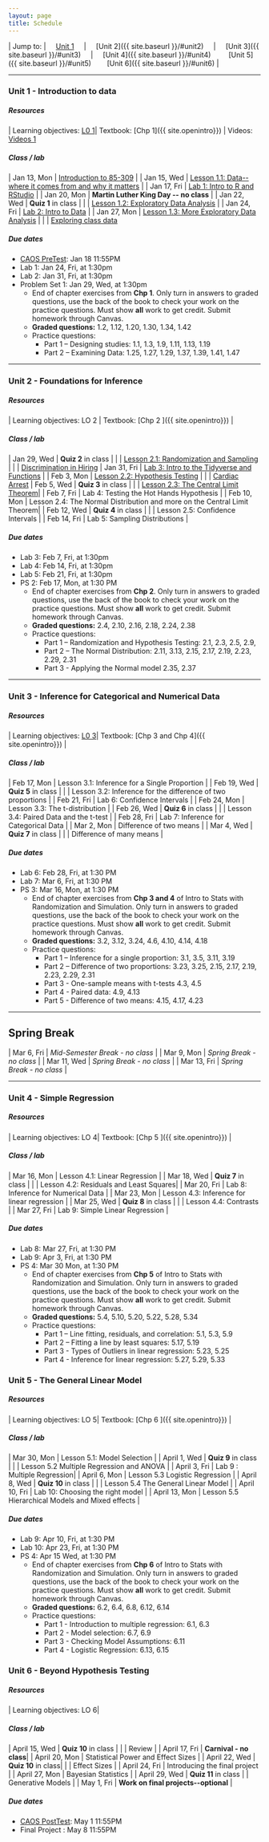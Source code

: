 ```yaml
---
layout: page
title: Schedule
---
```


| Jump to: | &nbsp;&nbsp;&nbsp; [Unit 1]({{site.baseurl}}/#unit1) &nbsp;&nbsp;&nbsp; | &nbsp;&nbsp;&nbsp; [Unit 2]({{ site.baseurl }}/#unit2) &nbsp;&nbsp;&nbsp; | &nbsp;&nbsp;&nbsp; [Unit 3]({{ site.baseurl }}/#unit3) &nbsp;&nbsp;&nbsp; | &nbsp;&nbsp;&nbsp; [Unit 4]({{ site.baseurl }}/#unit4) &nbsp;&nbsp;&nbsp; &nbsp;&nbsp;&nbsp; [Unit 5]({{ site.baseurl }}/#unit5) &nbsp;&nbsp;&nbsp;&nbsp;&nbsp;&nbsp; [Unit 6]({{ site.baseurl }}/#unit6) |

* * *

### <a name="unit1"></a> Unit 1 - Introduction to data

##### Resources

| Learning objectives: [L0 1]({{site.baseurl}}/los/#unit1)| Textbook: [Chp 1]({{ site.openintro}}) | Videos: [Videos 1](https://www.youtube.com/watch?list=PLkIselvEzpM6pZ76FD3NoCvvgkj_p-dE8&v=nEHFF1ADpWE)

##### Class / lab

| Jan 13, Mon  | [Introduction to 85-309](post/slides/intro.pdf) |
| Jan 15, Wed  | [Lesson 1.1: Data--where it comes from and why it matters](post/slides/sampling.pdf) |
| Jan 17, Fri  | [Lab 1: Intro to R and RStudio](post/labs/intro_to_r.html) |
| Jan 20, Mon  | **Martin Luther King Day -- no class** |
| Jan 22, Wed  | **Quiz 1** in class |
|              | [Lesson 1.2: Exploratory Data Analysis](post/slides/eda.pdf) |
| Jan 24, Fri  | [Lab 2: Intro to Data](post/labs/intro_to_data.html) |
| Jan 27, Mon  | [Lesson 1.3: More Exploratory Data Analysis](post/slides/more_eda.pdf)  |
|              | [Exploring class data](https://rstudio.cloud/spaces/41255/project/847018)

##### Due dates

* [CAOS PreTest](https://apps3.cehd.umn.edu/artist/user/scale_select.html): Jan 18 11:55PM
* Lab 1: Jan 24, Fri, at 1:30pm
* Lab 2: Jan 31, Fri, at 1:30pm
* Problem Set 1: Jan 29, Wed, at 1:30pm
  * End of chapter exercises from **Chp 1**. Only turn in answers to graded questions,
  use the back of the book to check your work on the practice questions. Must show
  **all** work to get credit. Submit homework through Canvas.
  * **Graded questions:** 1.2, 1.12, 1.20, 1.30, 1.34, 1.42
  * Practice questions:
      + Part 1 – Designing studies: 1.1, 1.3, 1.9, 1.11, 1.13, 1.19
      + Part 2 – Examining Data: 1.25, 1.27, 1.29, 1.37, 1.39, 1.41, 1.47

* * *

### <a name="unit2"></a> Unit 2 - Foundations for Inference

##### Resources

| Learning objectives: LO 2 | Textbook: [Chp 2 ]({{ site.openintro}}) |

##### Class / lab

| Jan 29, Wed |  **Quiz 2** in class |
|             | [Lesson 2.1: Randomization and Sampling](post/slides/randomization.pdf) |
|             | [Discrimination in Hiring](https://rstudio.cloud/spaces/41255/project/871570)
| Jan 31, Fri | [Lab 3: Intro to the Tidyverse and Functions](post/labs/intro_to_tidyverse.html)  |
| Feb 3, Mon | [Lesson 2.2: Hypothesis Testing](post/slides/hypothesis_testing.pdf) |
|             | [Cardiac Arrest](https://rstudio.cloud/spaces/41255/project/903140)
| Feb 5, Wed | **Quiz 3** in class |
|             | [Lesson 2.3: The Central Limit Theorem](post/slides/clt.pdf)|
| Feb 7, Fri | Lab 4: Testing the Hot Hands Hypothesis |
| Feb 10, Mon | Lesson 2.4: The Normal Distribution and more on the Central Limit Theorem|
| Feb 12, Wed | **Quiz 4** in class |
|             | Lesson 2.5: Confidence Intervals |
| Feb 14, Fri | Lab 5: Sampling Distributions |

##### Due dates

* Lab 3: Feb 7, Fri, at 1:30pm
* Lab 4: Feb 14, Fri, at 1:30pm
* Lab 5: Feb 21, Fri, at 1:30pm
* PS 2: Feb 17, Mon, at 1:30 PM
  * End of chapter exercises from **Chp 2**. Only turn in answers to graded questions,
  use the back of the book to check your work on the practice questions. Must show
  **all** work to get credit. Submit homework through Canvas.
  * **Graded questions:**  2.4, 2.10, 2.16, 2.18, 2.24, 2.38
  * Practice questions:
      + Part 1 – Randomization and Hypothesis Testing: 2.1, 2.3, 2.5, 2.9,
      + Part 2 – The Normal Distribution: 2.11, 3.13, 2.15, 2.17, 2.19, 2.23, 2.29, 2.31
      + Part 3 - Applying the Normal model 2.35, 2.37

* * *

### <a name="unit3"></a> Unit 3 - Inference for Categorical and Numerical Data

##### Resources

| Learning objectives: [L0 3]({{site.baseurl}}/los/#unit3)| Textbook: [Chp 3 and Chp 4]({{ site.openintro}}) |

##### Class / lab

| Feb 17, Mon | Lesson 3.1: Inference for a Single Proportion |
| Feb 19, Wed | **Quiz 5** in class |
|            | Lesson 3.2: Inference for the difference of two proportions |
| Feb 21, Fri  | Lab 6: Confidence Intervals |
| Feb 24, Mon | Lesson 3.3: The t-distribution |
| Feb 26, Wed | **Quiz 6** in class |
|             | Lesson 3.4: Paired Data and the t-test |
| Feb 28, Fri | Lab 7: Inference for Categorical Data |
| Mar 2, Mon  | Difference of two means |
| Mar 4, Wed  | **Quiz 7** in class  |
|             | Difference of many means |

##### Due dates

* Lab 6: Feb 28, Fri, at 1:30 PM
* Lab 7: Mar 6, Fri, at 1:30 PM
* PS 3: Mar 16, Mon, at 1:30 PM
  * End of chapter exercises from **Chp 3 and 4** of Intro to Stats with Randomization and Simulation. Only turn in answers to graded questions, use the back of the book to check your work on the practice questions. Must show **all** work to get credit. Submit homework through Canvas.
  * **Graded questions:** 3.2, 3.12, 3.24, 4.6, 4.10, 4.14, 4.18
  * Practice questions:
      + Part 1 – Inference for a single proportion: 3.1, 3.5, 3.11, 3.19
      + Part 2 – Difference of two proportions: 3.23, 3.25, 2.15, 2.17, 2.19, 2.23, 2.29, 2.31
      + Part 3 - One-sample means with t-tests 4.3, 4.5
      + Part 4 - Paired data: 4.9, 4.13
      + Part 5 - Difference of two means: 4.15, 4.17, 4.23

* * *

## Spring Break

| Mar 6, Fri | *Mid-Semester Break - no class* |
| Mar 9, Mon | *Spring Break - no class* |
| Mar 11, Wed | *Spring Break - no class* |
| Mar 13, Fri | *Spring Break - no class* |

* * *

### <a name="unit4"></a> Unit 4 - Simple Regression

##### Resources

| Learning objectives: LO 4| Textbook: [Chp 5 ]({{ site.openintro}}) |

##### Class / lab

| Mar 16, Mon | Lesson 4.1: Linear Regression |
| Mar 18, Wed | **Quiz 7** in class |
|             | Lesson 4.2: Residuals and Least Squares|
| Mar 20, Fri | Lab 8: Inference for Numerical Data |
| Mar 23, Mon | Lesson 4.3: Inference for linear regression |
| Mar 25, Wed | **Quiz 8** in class |
|             | Lesson 4.4: Contrasts |
| Mar 27, Fri | Lab 9: Simple Linear Regression |

##### Due dates
* Lab 8: Mar 27, Fri, at 1:30 PM
* Lab 9: Apr 3, Fri, at 1:30 PM
* PS 4: Mar 30 Mon, at 1:30 PM
   * End of chapter exercises from **Chp 5** of Intro to Stats with Randomization and Simulation. Only turn in answers to graded questions, use the back of the book to check your work on the practice questions. Must show **all** work to get credit. Submit homework through Canvas.
  * **Graded questions:** 5.4, 5.10, 5.20, 5.22, 5.28, 5.34
  * Practice questions:
      + Part 1 – Line fitting, residuals, and correlation: 5.1, 5.3, 5.9
      + Part 2 – Fitting a line by least squares: 5.17, 5.19
      + Part 3 - Types of Outliers in linear regression: 5.23, 5.25
      + Part 4 - Inference for linear regression: 5.27, 5.29, 5.33

### <a name="unit5"></a> Unit 5 - The General Linear Model

##### Resources

| Learning objectives: LO 5| Textbook: [Chp 6 ]({{ site.openintro}}) |

##### Class / lab

| Mar 30, Mon   | Lesson 5.1: Model Selection |
| April 1, Wed  | **Quiz 9** in class |
|               | Lesson 5.2 Multiple Regression and ANOVA |
| April 3, Fri  | Lab 9 : Multiple Regression|
| April 6, Mon  | Lesson 5.3 Logistic Regression |
| April 8, Wed  | **Quiz 10** in class |
|               | Lesson 5.4 The General Linear Model |
| April 10, Fri | Lab 10: Choosing the right model |
| April 13, Mon | Lesson 5.5 Hierarchical Models and Mixed effects |

##### Due dates
* Lab 9: Apr 10, Fri, at 1:30 PM
* Lab 10: Apr 23, Fri, at 1:30 PM
* PS 4: Apr 15 Wed, at 1:30 PM
   * End of chapter exercises from **Chp 6** of Intro to Stats with Randomization and Simulation. Only turn in answers to graded questions, use the back of the book to check your work on the practice questions. Must show **all** work to get credit. Submit homework through Canvas.
   * **Graded questions:**  6.2, 6.4, 6.8, 6.12, 6.14
   * Practice questions:
       + Part 1 - Introduction to multiple regression: 6.1, 6.3
       + Part 2 - Model selection: 6.7, 6.9
       + Part 3 - Checking Model Assumptions: 6.11
       + Part 4 - Logistic Regression: 6.13, 6.15

### <a name="unit6"></a> Unit 6 - Beyond Hypothesis Testing

##### Resources

| Learning objectives: LO 6|

##### Class / lab

| April 15, Wed |  **Quiz 10** in class |
|               |  Review |
| April 17, Fri | **Carnival - no class**|
| April 20, Mon | Statistical Power and Effect Sizes |
| April 22, Wed | **Quiz 10** in class|
|               | Effect Sizes |
| April 24, Fri | Introducing the final project |
| April 27, Mon | Bayesian Statistics |
| April 29, Wed | **Quiz 11** in class
|               | Generative Models |
| May 1, Fri | **Work on final projects--optional** |

##### Due dates
* [CAOS PostTest](https://apps3.cehd.umn.edu/artist/user/scale_select.html): May 1 11:55PM
* Final Project : May 8 11:55PM
